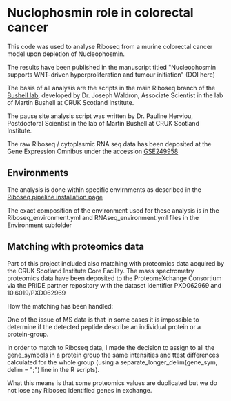 # Nuclophosmin role in colorectal cancer
This code was used to analyse Riboseq from a murine colorectal cancer model upon depletion of Nucleophosmin.

The results have been published in the manuscript titled "Nucleophosmin supports WNT-driven hyperproliferation and tumour initiation" (DOI here)

The basis of all analysis are the scripts in the main Riboseq branch of the [Bushell lab](https://github.com/Bushell-lab/Ribo-seq), developed by Dr. Joseph Waldron, Associate Scientist in the lab of Martin Bushell at CRUK Scotland Institute.

The pause site analysis script was written by Dr. Pauline Herviou, Postdoctoral Scientist in the lab of Martin Bushell at CRUK Scotland Institute.

The raw Riboseq / cytoplasmic RNA seq data has been deposited at the Gene Expression Omnibus under the accession [GSE249958](https://www.ncbi.nlm.nih.gov/geo/query/acc.cgi?acc=GSE249958)

## Environments
The analysis is done within specific envirnments as described in the [Riboseq pipeline installation page](https://github.com/Bushell-lab/Ribo-seq/tree/main/Installation)

The exact composition of the environment used for these analysis is in the Riboseq_environment.yml and RNAseq_environment.yml files in the Environment subfolder

## Matching with proteomics data
Part of this project included also matching with proteomics data acquired by the CRUK Scotland Institute Core Facility.
The mass spectrometry proteomics data have been deposited to the ProteomeXchange Consortium via the PRIDE partner repository with the dataset identifier PXD062969 and 10.6019/PXD062969

How the matching has been handled:

One of the issue of MS data is that in some cases it is impossible to determine if the detected peptide describe an individual protein or a protein-group.

In order to match to Riboseq data, I made the decision to assign to all the gene_symbols in a protein group the same intensities and ttest differences calculated for the whole group (using a separate_longer_delim(gene_sym, delim = ";") line in the R scripts).

What this means is that some proteomics values are duplicated but we do not lose any Riboseq identified genes in exchange.



